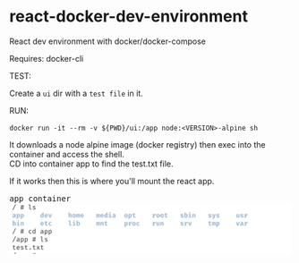 # react-docker-dev-environment

React dev environment with docker/docker-compose


Requires: docker-cli

TEST:

Create a `ui` dir with a `test file` in it.

RUN:

```
docker run -it --rm -v ${PWD}/ui:/app node:<VERSION>-alpine sh
```


It downloads a node alpine image (docker registry) then exec into the container and access the shell.       
CD into container app to find the test.txt file.

If it works then this is where you'll mount the react app.


<kbd>app container</kbd>
![](/assets/images/exec.png)






